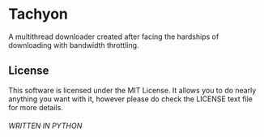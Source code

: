 # Tachyon
A multithread downloader created after facing the hardships of downloading with bandwidth throttling.

## License
This software is licensed under the MIT License. It allows you to do nearly anything you want with it, however please do check the LICENSE text file for more details.

###### WRITTEN IN PYTHON
